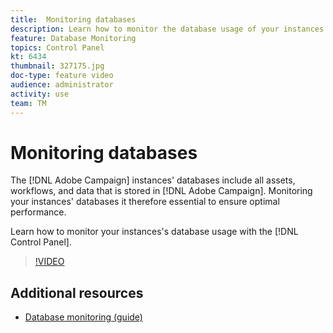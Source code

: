 ```yaml
---
title:  Monitoring databases
description: Learn how to monitor the database usage of your instances.
feature: Database Monitoring
topics: Control Panel
kt: 6434
thumbnail: 327175.jpg
doc-type: feature video
audience: administrator
activity: use
team: TM
---
```


# Monitoring databases

The [!DNL Adobe Campaign] instances' databases include all assets, workflows, and data that is stored in [!DNL Adobe Campaign]. Monitoring your instances' databases it therefore essential to ensure optimal performance.

Learn how to monitor your instances's database usage with the [!DNL Control Panel].

>[!VIDEO](https://video.tv.adobe.com/v/327175?quality=12)

## Additional resources

* [Database monitoring (guide)](https://experienceleague.adobe.com/docs/control-panel/using/performance-monitoring/database-monitoring.html?lang=en#performance-monitoring)
